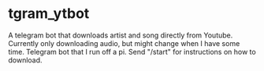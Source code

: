# tgram_ytbot

A telegram bot that downloads artist and song directly from Youtube. 
Currently only downloading audio, but might change when I have some time. 
Telegram bot that I run off a pi. Send "/start" for instructions on how to download.
